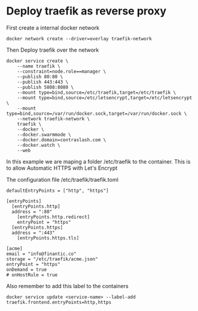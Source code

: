 # Deploy traefik as reverse proxy

First create a internal docker network

```
docker network create --driver=overlay traefik-network
```

Then Deploy traefik over the network

```
docker service create \
    --name traefik \
    --constraint=node.role==manager \
    --publish 80:80 \
    --publish 443:443 \
    --publish 5808:8080 \
    --mount type=bind,source=/etc/traefik,target=/etc/traefik \
    --mount type=bind,source=/etc/letsencrypt,target=/etc/letsencrypt \
    --mount type=bind,source=/var/run/docker.sock,target=/var/run/docker.sock \
    --network traefik-network \
    traefik \
    --docker \
    --docker.swarmmode \
    --docker.domain=contraslash.com \
    --docker.watch \
    --web
```

In this example we are maping a folder /etc/traefik to the container. This is to allow Automatic HTTPS with Let's Encrypt

The configuration file /etc/traefik/traefik.toml

```
defaultEntryPoints = ["http", "https"]

[entryPoints]
  [entryPoints.http]
  address = ":80"
    [entryPoints.http.redirect]
    entryPoint = "https"
  [entryPoints.https]
  address = ":443"
    [entryPoints.https.tls]

[acme]
email = "info@finantic.co"
storage = "/etc/traefik/acme.json"
entryPoint = "https"
onDemand = true
# onHostRule = true
```

Also remember to add this label to the containers 

```
docker service update <service-name> --label-add traefik.frontend.entryPoints=http,https
```
